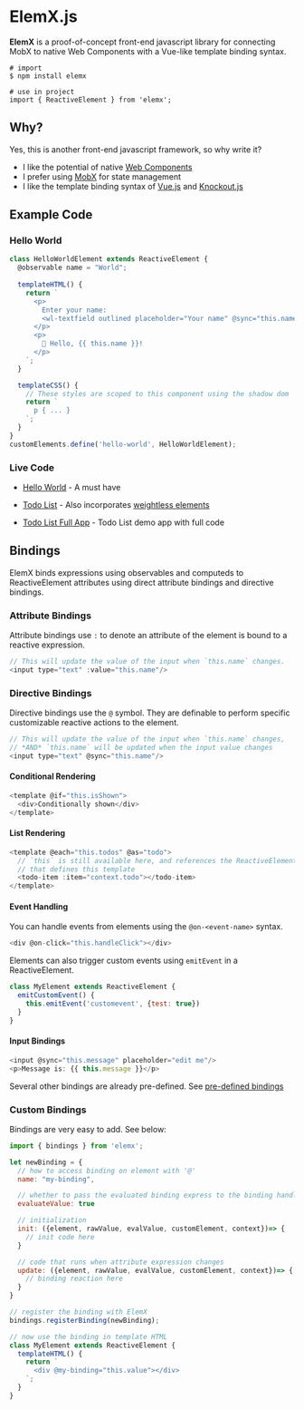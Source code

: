 # ElemX.js

**ElemX** is a proof-of-concept front-end javascript library for connecting MobX to native Web Components with a Vue-like template binding syntax.

```
# import
$ npm install elemx

# use in project
import { ReactiveElement } from 'elemx';
```

## Why?

Yes, this is another front-end javascript framework, so why write it?

- I like the potential of native [Web Components](https://developer.mozilla.org/en-US/docs/Web/Web_Components)
- I prefer using [MobX](https://mobx.js.org) for state management
- I like the template binding syntax of [Vue.js](https://vuejs.org/v2/guide/syntax.html) and [Knockout.js](https://knockoutjs.com/documentation/introduction.html)

## Example Code

### Hello World

```js
class HelloWorldElement extends ReactiveElement {
  @observable name = "World";
  
  templateHTML() {
    return `
      <p>
        Enter your name:
        <wl-textfield outlined placeholder="Your name" @sync="this.name" @sync-event="keyup"></wl-textfield>
      </p>
      <p>
        👋 Hello, {{ this.name }}!
      </p>
    `;
  }

  templateCSS() {
    // These styles are scoped to this component using the shadow dom
    return `
      p { ... }
    `;
  }
}
customElements.define('hello-world', HelloWorldElement);
```

### Live Code

- [Hello World](https://jsfiddle.net/agquick/ytcn6s7z/) - A must have

- [Todo List](https://jsfiddle.net/agquick/z46vdtg9/) - Also incorporates [weightless elements](https://weightless.dev)

- [Todo List Full App](https://github.com/agquick/elemx-demo) - Todo List demo app with full code

## Bindings

ElemX binds expressions using observables and computeds to ReactiveElement attributes using direct attribute bindings and directive bindings.

### Attribute Bindings

Attribute bindings use `:` to denote an attribute of the element is bound to a reactive expression.

```js
// This will update the value of the input when `this.name` changes.
<input type="text" :value="this.name"/>
```

### Directive Bindings

Directive bindings use the `@` symbol. They are definable to perform specific customizable reactive actions to the element.

```js
// This will update the value of the input when `this.name` changes,
// *AND* `this.name` will be updated when the input value changes
<input type="text" @sync="this.name"/>
```

#### Conditional Rendering

```js
<template @if="this.isShown">
  <div>Conditionally shown</div>
</template>
```

#### List Rendering

```js
<template @each="this.todos" @as="todo">
  // `this` is still available here, and references the ReactiveElement
  // that defines this template
  <todo-item :item="context.todo"></todo-item>
</template>
```

#### Event Handling

You can handle events from elements using the `@on-<event-name>` syntax.

```js
<div @on-click="this.handleClick"></div>
```

Elements can also trigger custom events using `emitEvent` in a ReactiveElement.

```js
class MyElement extends ReactiveElement {
  emitCustomEvent() {
    this.emitEvent('customevent', {test: true})
  }
}
```

#### Input Bindings

```js
<input @sync="this.message" placeholder="edit me"/>
<p>Message is: {{ this.message }}</p>
```

Several other bindings are already pre-defined. See [pre-defined bindings](https://github.com/agquick/elemx.js/tree/master/src/bindings)

### Custom Bindings

Bindings are very easy to add. See below:

```js
import { bindings } from 'elemx';

let newBinding = {
  // how to access binding on element with '@'
  name: "my-binding",

  // whether to pass the evaluated binding express to the binding handlers
  evaluateValue: true

  // initialization
  init: ({element, rawValue, evalValue, customElement, context})=> {
    // init code here
  }

  // code that runs when attribute expression changes
  update: ({element, rawValue, evalValue, customElement, context})=> {
    // binding reaction here
  }
}

// register the binding with ElemX
bindings.registerBinding(newBinding);

// now use the binding in template HTML
class MyElement extends ReactiveElement {
  templateHTML() {
    return `
      <div @my-binding="this.value"></div>
    `;
  }
}
```
